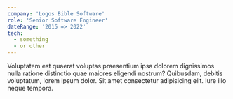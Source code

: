 ```yaml
---
company: 'Logos Bible Software'
role: 'Senior Software Engineer'
dateRange: '2015 => 2022'
tech:
  - something
  - or other
---
```


Voluptatem est quaerat voluptas praesentium ipsa dolorem dignissimos nulla ratione distinctio quae maiores eligendi nostrum? Quibusdam, debitis voluptatum, lorem ipsum dolor. Sit amet consectetur adipisicing elit. Iure illo neque tempora.
